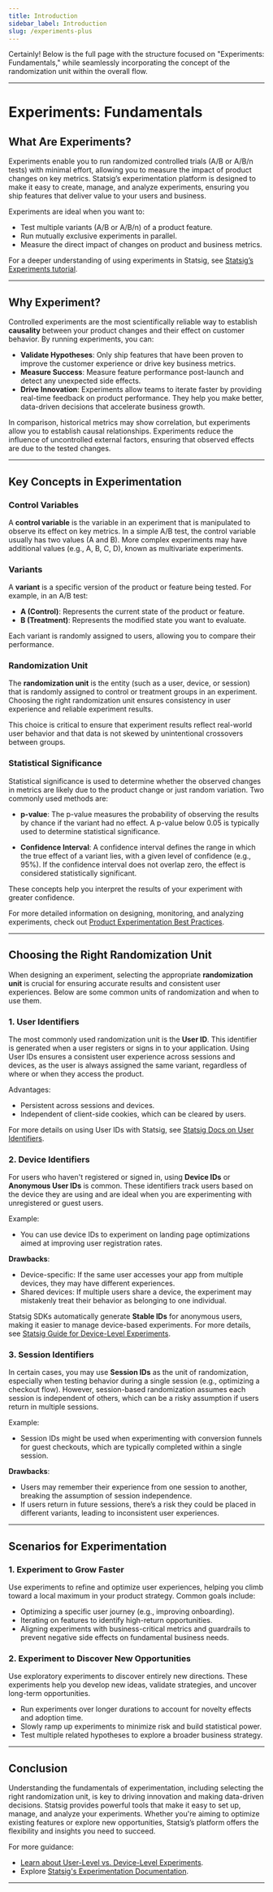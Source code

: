 ```yaml
---
title: Introduction
sidebar_label: Introduction
slug: /experiments-plus
---
```


Certainly! Below is the full page with the structure focused on "Experiments: Fundamentals," while seamlessly incorporating the concept of the randomization unit within the overall flow.

---

# Experiments: Fundamentals

## What Are Experiments?

Experiments enable you to run randomized controlled trials (A/B or A/B/n tests) with minimal effort, allowing you to measure the impact of product changes on key metrics. Statsig’s experimentation platform is designed to make it easy to create, manage, and analyze experiments, ensuring you ship features that deliver value to your users and business.

Experiments are ideal when you want to:
- Test multiple variants (A/B or A/B/n) of a product feature.
- Run mutually exclusive experiments in parallel.
- Measure the direct impact of changes on product and business metrics.

For a deeper understanding of using experiments in Statsig, see [Statsig’s Experiments tutorial](/guides/working-with-experiments).

---

## Why Experiment?

Controlled experiments are the most scientifically reliable way to establish **causality** between your product changes and their effect on customer behavior. By running experiments, you can:

- **Validate Hypotheses**: Only ship features that have been proven to improve the customer experience or drive key business metrics.
- **Measure Success**: Measure feature performance post-launch and detect any unexpected side effects.
- **Drive Innovation**: Experiments allow teams to iterate faster by providing real-time feedback on product performance. They help you make better, data-driven decisions that accelerate business growth.

In comparison, historical metrics may show correlation, but experiments allow you to establish causal relationships. Experiments reduce the influence of uncontrolled external factors, ensuring that observed effects are due to the tested changes.

---

## Key Concepts in Experimentation

### Control Variables

A **control variable** is the variable in an experiment that is manipulated to observe its effect on key metrics. In a simple A/B test, the control variable usually has two values (A and B). More complex experiments may have additional values (e.g., A, B, C, D), known as multivariate experiments.

### Variants

A **variant** is a specific version of the product or feature being tested. For example, in an A/B test:
- **A (Control)**: Represents the current state of the product or feature.
- **B (Treatment)**: Represents the modified state you want to evaluate.

Each variant is randomly assigned to users, allowing you to compare their performance.

### Randomization Unit

The **randomization unit** is the entity (such as a user, device, or session) that is randomly assigned to control or treatment groups in an experiment. Choosing the right randomization unit ensures consistency in user experience and reliable experiment results.

This choice is critical to ensure that experiment results reflect real-world user behavior and that data is not skewed by unintentional crossovers between groups.

### Statistical Significance

Statistical significance is used to determine whether the observed changes in metrics are likely due to the product change or just random variation. Two commonly used methods are:

- **p-value**: The p-value measures the probability of observing the results by chance if the variant had no effect. A p-value below 0.05 is typically used to determine statistical significance.
  
- **Confidence Interval**: A confidence interval defines the range in which the true effect of a variant lies, with a given level of confidence (e.g., 95%). If the confidence interval does not overlap zero, the effect is considered statistically significant.

These concepts help you interpret the results of your experiment with greater confidence.

For more detailed information on designing, monitoring, and analyzing experiments, check out [Product Experimentation Best Practices](https://statsig.com/blog/product-experimentation-best-practices).

---

## Choosing the Right Randomization Unit

When designing an experiment, selecting the appropriate **randomization unit** is crucial for ensuring accurate results and consistent user experiences. Below are some common units of randomization and when to use them.

### 1. User Identifiers

The most commonly used randomization unit is the **User ID**. This identifier is generated when a user registers or signs in to your application. Using User IDs ensures a consistent user experience across sessions and devices, as the user is always assigned the same variant, regardless of where or when they access the product.

Advantages:
- Persistent across sessions and devices.
- Independent of client-side cookies, which can be cleared by users.

For more details on using User IDs with Statsig, see [Statsig Docs on User Identifiers](/client/concepts/user).

### 2. Device Identifiers

For users who haven't registered or signed in, using **Device IDs** or **Anonymous User IDs** is common. These identifiers track users based on the device they are using and are ideal when you are experimenting with unregistered or guest users.

Example:
- You can use device IDs to experiment on landing page optimizations aimed at improving user registration rates.

**Drawbacks**:
- Device-specific: If the same user accesses your app from multiple devices, they may have different experiences.
- Shared devices: If multiple users share a device, the experiment may mistakenly treat their behavior as belonging to one individual.

Statsig SDKs automatically generate **Stable IDs** for anonymous users, making it easier to manage device-based experiments. For more details, see [Statsig Guide for Device-Level Experiments](../../guides/first-device-level-experiment).

### 3. Session Identifiers

In certain cases, you may use **Session IDs** as the unit of randomization, especially when testing behavior during a single session (e.g., optimizing a checkout flow). However, session-based randomization assumes each session is independent of others, which can be a risky assumption if users return in multiple sessions.

Example:
- Session IDs might be used when experimenting with conversion funnels for guest checkouts, which are typically completed within a single session.

**Drawbacks**:
- Users may remember their experience from one session to another, breaking the assumption of session independence.
- If users return in future sessions, there’s a risk they could be placed in different variants, leading to inconsistent user experiences.

---

## Scenarios for Experimentation

### 1. Experiment to Grow Faster

Use experiments to refine and optimize user experiences, helping you climb toward a local maximum in your product strategy. Common goals include:
- Optimizing a specific user journey (e.g., improving onboarding).
- Iterating on features to identify high-return opportunities.
- Aligning experiments with business-critical metrics and guardrails to prevent negative side effects on fundamental business needs.

### 2. Experiment to Discover New Opportunities

Use exploratory experiments to discover entirely new directions. These experiments help you develop new ideas, validate strategies, and uncover long-term opportunities.
- Run experiments over longer durations to account for novelty effects and adoption time.
- Slowly ramp up experiments to minimize risk and build statistical power.
- Test multiple related hypotheses to explore a broader business strategy.

---

## Conclusion

Understanding the fundamentals of experimentation, including selecting the right randomization unit, is key to driving innovation and making data-driven decisions. Statsig provides powerful tools that make it easy to set up, manage, and analyze your experiments. Whether you're aiming to optimize existing features or explore new opportunities, Statsig’s platform offers the flexibility and insights you need to succeed.

For more guidance:
- [Learn about User-Level vs. Device-Level Experiments](https://blog.statsig.com/user-level-vs-device-level-experiments-with-statsig-338d48a81778).
- Explore [Statsig's Experimentation Documentation](../../guides/first-ab-test).

---
